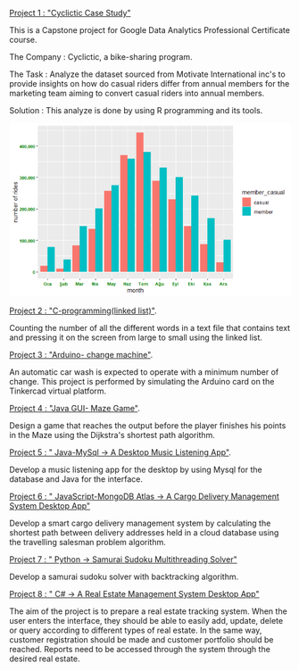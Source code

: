 [Project 1 :  "Cyclictic Case Study"](https://github.com/ErvisaS/Cyclictic-case-study)


This is a Capstone project for Google Data Analytics Professional Certificate course.

The Company : Cyclictic, a bike-sharing program.

The Task : Analyze the dataset sourced from Motivate International inc's to provide insights on how do casual riders differ from annual members for the marketing team aiming to convert casual riders into annual members.

Solution : This analyze is done by using R programming and its tools.

![](/000003.png)


[Project 2 :  "C-programming(linked list)"](https://github.com/ErvisaS/C-programming).

Counting the number of all the different words in a text file that contains text and pressing it on the screen from large to small using the linked list.

[Project 3 :  "Arduino- change machine"](https://github.com/ErvisaS/Arduino-project).

An automatic car wash is expected to operate with a minimum number of change. This project is performed by simulating the Arduino card on the Tinkercad virtual platform.

[Project 4 :  "Java GUI- Maze Game"](https://github.com/ErvisaS/Maze-Game-Java-).

Design a game that reaches the output before the player finishes his points in the Maze using the Dijkstra's shortest path algorithm.


[Project 5 : " Java-MySql -> A Desktop Music Listening App"](https://github.com/ErvisaS/Java-Mysql--a-desktop-music-listening-app).

Develop  a music listening app for the desktop by using Mysql for the database and Java for the interface.

[Project 6 : " JavaScript-MongoDB Atlas  -> A Cargo Delivery Management System Desktop App"](https://github.com/ErvisaS/kargo)

Develop a smart cargo delivery management system by calculating the shortest path between delivery addresses held in a cloud database using the travelling salesman problem algorithm. 

[Project 7 : " Python -> Samurai Sudoku Multithreading Solver"](https://github.com/ErvisaS/sudoku)

Develop a samurai sudoku solver with backtracking algorithm.

[Project 8 : " C#  -> A Real Estate Management System Desktop App"](https://github.com/ErvisaS/realestatemanagementsystem)

The aim of the project is to prepare a real estate tracking system. When the user enters the interface, they should be able to easily add, update, delete or query according to different types of real estate.
In the same way, customer registration should be made and customer portfolio should be reached. Reports need to be accessed through the system through the desired real estate.

